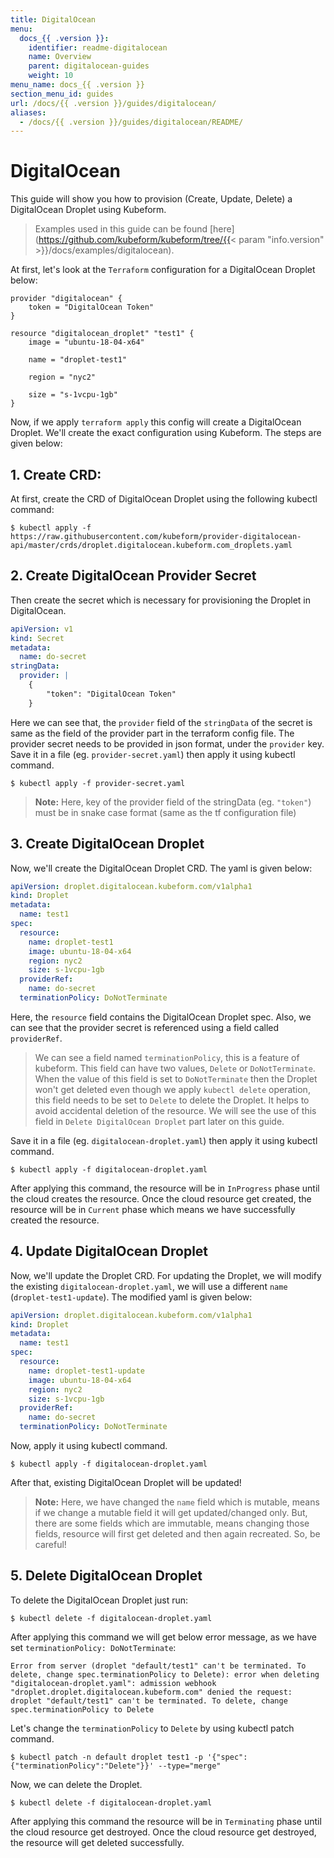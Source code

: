 ```yaml
---
title: DigitalOcean
menu:
  docs_{{ .version }}:
    identifier: readme-digitalocean
    name: Overview
    parent: digitalocean-guides
    weight: 10
menu_name: docs_{{ .version }}
section_menu_id: guides
url: /docs/{{ .version }}/guides/digitalocean/
aliases:
  - /docs/{{ .version }}/guides/digitalocean/README/
---
```


# DigitalOcean

This guide will show you how to provision (Create, Update, Delete) a DigitalOcean Droplet using Kubeform.

> Examples used in this guide can be found [here](https://github.com/kubeform/kubeform/tree/{{< param "info.version" >}}/docs/examples/digitalocean).

At first, let's look at the `Terraform` configuration for a DigitalOcean Droplet below:

```
provider "digitalocean" {
    token = "DigitalOcean Token"
}

resource "digitalocean_droplet" "test1" {
    image = "ubuntu-18-04-x64"

    name = "droplet-test1"

    region = "nyc2"

    size = "s-1vcpu-1gb"
}
```

Now, if we apply `terraform apply` this config will create a DigitalOcean Droplet. We'll create the exact configuration using Kubeform. The steps are given below:

## 1. Create CRD:

At first, create the CRD of DigitalOcean Droplet using the following kubectl command:

```console
$ kubectl apply -f https://raw.githubusercontent.com/kubeform/provider-digitalocean-api/master/crds/droplet.digitalocean.kubeform.com_droplets.yaml
```

## 2. Create DigitalOcean Provider Secret

Then create the secret which is necessary for provisioning the Droplet in DigitalOcean.

```yaml
apiVersion: v1
kind: Secret
metadata:
  name: do-secret
stringData:
  provider: |
    {
        "token": "DigitalOcean Token"
    }
```

Here we can see that, the `provider` field of the `stringData` of the secret is same as the field of the provider part in the terraform config file. The provider secret needs to be provided in json format, under the `provider` key. Save it in a file (eg. `provider-secret.yaml`) then apply it using kubectl command.

```console
$ kubectl apply -f provider-secret.yaml
```

> **Note:** Here, key of the provider field of the stringData (eg. `"token"`) must be in snake case format (same as the tf configuration file)

## 3. Create DigitalOcean Droplet

Now, we'll create the DigitalOcean Droplet CRD. The yaml is given below:

```yaml
apiVersion: droplet.digitalocean.kubeform.com/v1alpha1
kind: Droplet
metadata:
  name: test1
spec:
  resource:
    name: droplet-test1
    image: ubuntu-18-04-x64
    region: nyc2
    size: s-1vcpu-1gb
  providerRef:
    name: do-secret
  terminationPolicy: DoNotTerminate
```

Here, the `resource` field contains the DigitalOcean Droplet spec. Also, we can see that the provider secret is referenced using a field called `providerRef`.

> We can see a field named `terminationPolicy`, this is a feature of kubeform. This field can have two values, `Delete` or `DoNotTerminate`. When the value of this field is set to `DoNotTerminate` then the Droplet won't get deleted even though we apply `kubectl delete` operation, this field needs to be set to `Delete` to delete the Droplet. It helps to avoid accidental deletion of the resource. We will see the use of this field in `Delete DigitalOcean Droplet` part later on this guide.

Save it in a file (eg. `digitalocean-droplet.yaml`) then apply it using kubectl command.

```console
$ kubectl apply -f digitalocean-droplet.yaml
```

After applying this command, the resource will be in `InProgress` phase until the cloud creates the resource. Once the cloud resource get created, the resource will be in `Current` phase which means we have successfully created the resource.


## 4. Update DigitalOcean Droplet

Now, we'll update the Droplet CRD. For updating the Droplet, we will modify the existing `digitalocean-droplet.yaml`, we will use a different `name` (`droplet-test1-update`). The modified yaml is given below:

```yaml
apiVersion: droplet.digitalocean.kubeform.com/v1alpha1
kind: Droplet
metadata:
  name: test1
spec:
  resource:
    name: droplet-test1-update
    image: ubuntu-18-04-x64
    region: nyc2
    size: s-1vcpu-1gb
  providerRef:
    name: do-secret
  terminationPolicy: DoNotTerminate
```

Now, apply it using kubectl command.

```console
$ kubectl apply -f digitalocean-droplet.yaml
```

After that, existing DigitalOcean Droplet will be updated!

> **Note:** Here, we have changed the `name` field which is mutable, means if we change a mutable field it will get updated/changed only. But, there are some fields which are immutable, means changing those fields, resource will first get deleted and then again recreated. So, be careful!


## 5. Delete DigitalOcean Droplet

To delete the DigitalOcean Droplet just run:

```console
$ kubectl delete -f digitalocean-droplet.yaml
```

After applying this command we will get below error message, as we have set `terminationPolicy: DoNotTerminate`:

```text
Error from server (droplet "default/test1" can't be terminated. To delete, change spec.terminationPolicy to Delete): error when deleting "digitalocean-droplet.yaml": admission webhook "droplet.droplet.digitalocean.kubeform.com" denied the request: droplet "default/test1" can't be terminated. To delete, change spec.terminationPolicy to Delete
```

Let's change the `terminationPolicy` to `Delete` by using kubectl patch command.

```console
$ kubectl patch -n default droplet test1 -p '{"spec":{"terminationPolicy":"Delete"}}' --type="merge"
```

Now, we can delete the Droplet.

```console
$ kubectl delete -f digitalocean-droplet.yaml
```

After applying this command the resource will be in `Terminating` phase until the cloud resource get destroyed. Once the cloud resource get destroyed, the resource will get deleted successfully. 
